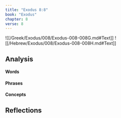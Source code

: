 ```yaml
---
title: "Exodus 8:8"
book: "Exodus"
chapter: 8
verse: 8
---
```

![[/Greek/Exodus/008/Exodus-008-008G.md#Text]]
![[/Hebrew/Exodus/008/Exodus-008-008H.md#Text]]

## Analysis

#### Words

#### Phrases

#### Concepts

## Reflections
